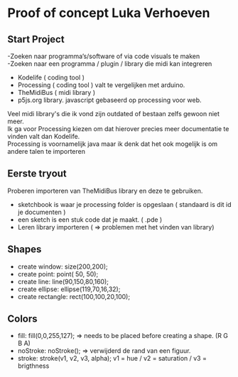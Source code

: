 # Proof of concept Luka Verhoeven
## Start Project
-Zoeken naar programma’s/software of via code visuals te maken <br />
-Zoeken naar een programma / plugin / library die midi kan integreren <br />
*	Kodelife ( coding tool )
*	Processing ( coding tool ) valt te vergelijken met arduino.
*	TheMidiBus ( midi library )
* p5js.org library. javascript gebaseerd op processing voor web.

Veel midi library's die ik vond zijn outdated of bestaan zelfs gewoon niet meer. <br/>
Ik ga voor Processing kiezen om dat hierover precies meer documentatie te vinden valt dan Kodelife. <br/>
Processing is voornamelijk java maar ik denk dat het ook mogelijk is om andere talen te importeren

## Eerste tryout

Proberen importeren van TheMidiBus library en deze te gebruiken.
* sketchbook is waar je processing folder is opgeslaan ( standaard is dit id je documenten )
* een sketch is een stuk code dat je maakt. ( .pde )
* Leren library importeren ( => problemen met het vinden van library)

## Shapes

* create window: size(200,200);
* create point: point( 50, 50);
* create line: line(90,150,80,160);
* create ellipse: ellipse(119,70,16,32);
* create rectangle: rect(100,100,20,100);

## Colors

* fill: fill(0,0,255,127); => needs to be placed before creating a shape. (R G B A)
* noStroke: noStroke(); => verwijderd de rand van een figuur.
* stroke: stroke(v1, v2, v3, alpha); v1 = hue / v2 = saturation / v3 = brigthness
